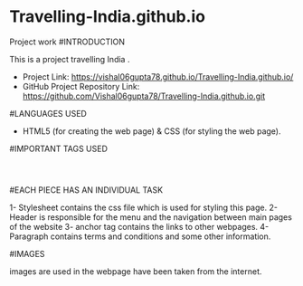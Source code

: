 # Travelling-India.github.io
Project work
#INTRODUCTION

This is a project travelling India .
* Project Link:  https://vishal06gupta78.github.io/Travelling-India.github.io/
* GitHub Project Repository Link: https://github.com/Vishal06gupta78/Travelling-India.github.io.git
  
#LANGUAGES USED 

* HTML5 (for creating the web page) & CSS (for styling the web page).

#IMPORTANT TAGS USED

<header> </header>
<div> </div>
<a href=""> </a>
<section> </section>
<p> </p>

#EACH PIECE HAS AN INDIVIDUAL TASK

1- Stylesheet contains the css file which is used for styling this page.
2- Header is responsible for the menu and the navigation between main pages of the website
3- anchor tag contains the links to other webpages.
4- Paragraph contains terms and conditions and some other information.

#IMAGES

images are used in the webpage have been taken from the internet.



 



